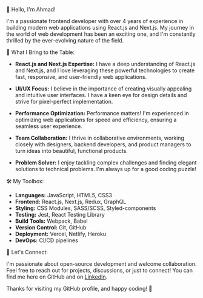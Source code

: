 👋 Hello, I'm Ahmad!

I'm a passionate frontend developer with over 4 years of experience in building modern web applications using React.js and Next.js. My journey in the world of web development has been an exciting one, and I'm constantly thrilled by the ever-evolving nature of the field.

🚀 What I Bring to the Table:

- **React.js and Next.js Expertise:** I have a deep understanding of React.js and Next.js, and I love leveraging these powerful technologies to create fast, responsive, and user-friendly web applications.

- **UI/UX Focus:** I believe in the importance of creating visually appealing and intuitive user interfaces. I have a keen eye for design details and strive for pixel-perfect implementation.

- **Performance Optimization:** Performance matters! I'm experienced in optimizing web applications for speed and efficiency, ensuring a seamless user experience.

- **Team Collaboration:** I thrive in collaborative environments, working closely with designers, backend developers, and product managers to turn ideas into beautiful, functional products.

- **Problem Solver:** I enjoy tackling complex challenges and finding elegant solutions to technical problems. I'm always up for a good coding puzzle!

🛠️ My Toolbox:

- **Languages:** JavaScript, HTML5, CSS3
- **Frontend:** React.js, Next.js, Redux, GraphQL
- **Styling:** CSS Modules, SASS/SCSS, Styled-components
- **Testing:** Jest, React Testing Library
- **Build Tools:** Webpack, Babel
- **Version Control:** Git, GitHub
- **Deployment:** Vercel, Netlify, Heroku
- **DevOps:** CI/CD pipelines

🌟 Let's Connect:

I'm passionate about open-source development and welcome collaboration. Feel free to reach out for projects, discussions, or just to connect! You can find me here on GitHub and on [LinkedIn](https://www.linkedin.com/in/your-profile).

Thanks for visiting my GitHub profile, and happy coding! 🚀
